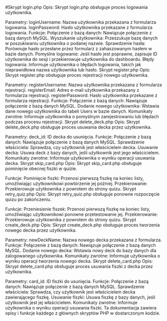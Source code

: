 #Skrypt login.php
Opis:
Skrypt login.php obsługuje proces logowania użytkownika.

Parametry:
loginUsername: Nazwa użytkownika przekazana z formularza logowania.
loginPassword: Hasło użytkownika przekazane z formularza logowania.
Funkcje:
Połączenie z bazą danych: Nawiązuje połączenie z bazą danych MySQL.
Wyszukanie użytkownika: Przeszukuje bazę danych w poszukiwaniu użytkownika o podanej nazwie.
Sprawdzenie hasła: Porównuje hasło przesłane przez formularz z zahaszowanym hasłem w bazie danych.
Pomyślne logowanie: Jeśli hasło jest poprawne, zapisuje ID użytkownika do sesji i przekierowuje użytkownika do dashboardu.
Błędy logowania: Informuje użytkownika o błędach logowania, takich jak nieprawidłowa nazwa użytkownika lub hasło.
Skrypt register.php
Opis:
Skrypt register.php obsługuje proces rejestracji nowego użytkownika.

Parametry:
registerUsername: Nazwa użytkownika przekazana z formularza rejestracji.
registerEmail: Adres e-mail użytkownika przekazany z formularza rejestracji.
registerPassword: Hasło użytkownika przekazane z formularza rejestracji.
Funkcje:
Połączenie z bazą danych: Nawiązuje połączenie z bazą danych MySQL.
Dodanie nowego użytkownika: Wstawia dane nowego użytkownika do tabeli Users w bazie danych.
Komunikaty zwrotne: Informuje użytkownika o pomyślnym zarejestrowaniu lub błędach podczas procesu rejestracji.
Skrypt delete_deck.php
Opis:
Skrypt delete_deck.php obsługuje proces usuwania decka przez użytkownika.

Parametry:
deck_id: ID decka do usunięcia.
Funkcje:
Połączenie z bazą danych: Nawiązuje połączenie z bazą danych MySQL.
Sprawdzenie właściciela: Sprawdza, czy użytkownik jest właścicielem decka.
Usuwanie decka: Usuwa deck z bazy danych, jeśli użytkownik jest jego właścicielem.
Komunikaty zwrotne: Informuje użytkownika o wyniku operacji usuwania decka.
Skrypt skip_card.php
Opis:
Skrypt skip_card.php obsługuje pominięcie obecnej fiszki w quizie.

Funkcje:
Pominięcie fiszki: Przenosi pierwszą fiszkę na koniec listy, umożliwiając użytkownikowi powtórzenie jej później.
Przekierowanie: Przekierowuje użytkownika z powrotem do strony quizu.
Skrypt retry_quiz.php
Opis:
Skrypt retry_quiz.php obsługuje ponowne rozpoczęcie quizu po zakończeniu.

Funkcje:
Przeniesienie fiszek: Przenosi pierwszą fiszkę na koniec listy, umożliwiając użytkownikowi ponowne przetestowanie jej.
Przekierowanie: Przekierowuje użytkownika z powrotem do strony quizu.
Skrypt create_deck.php
Opis:
Skrypt create_deck.php obsługuje proces tworzenia nowego decka przez użytkownika.

Parametry:
newDeckName: Nazwa nowego decka przekazana z formularza.
Funkcje:
Połączenie z bazą danych: Nawiązuje połączenie z bazą danych MySQL.
Dodanie nowego decka: Wstawia nowy deck do bazy danych dla zalogowanego użytkownika.
Komunikaty zwrotne: Informuje użytkownika o wyniku operacji tworzenia nowego decka.
Skrypt delete_card.php
Opis:
Skrypt delete_card.php obsługuje proces usuwania fiszki z decka przez użytkownika.

Parametry:
card_id: ID fiszki do usunięcia.
Funkcje:
Połączenie z bazą danych: Nawiązuje połączenie z bazą danych MySQL.
Sprawdzenie właściciela: Sprawdza, czy użytkownik jest właścicielem decka zawierającego fiszkę.
Usuwanie fiszki: Usuwa fiszkę z bazy danych, jeśli użytkownik jest jej właścicielem.
Komunikaty zwrotne: Informuje użytkownika o wyniku operacji usuwania fiszki.
Ta dokumentacja zawiera opisy i funkcje każdego z głównych skryptów PHP w dostarczonym kodzie.
